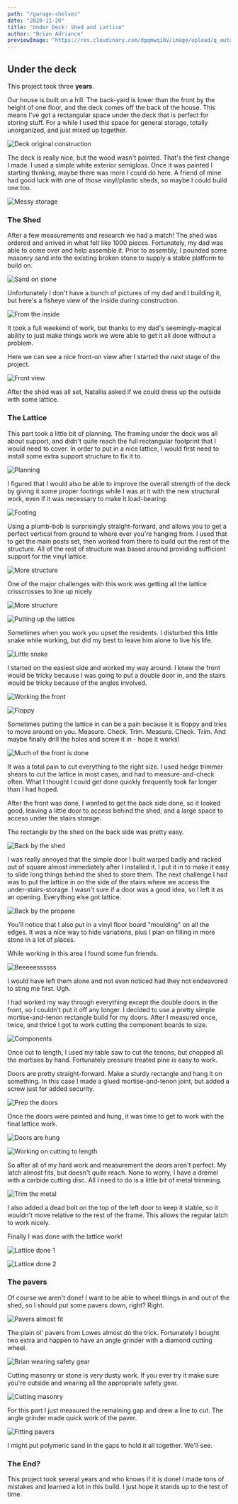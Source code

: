 ```yaml
---
path: "/garage-shelves"
date: "2020-11-20"
title: "Under Deck: Shed and Lattice"
author: "Brian Adriance"
previewImage: "https://res.cloudinary.com/dgqmwqi0v/image/upload/q_auto,f_auto,w_800/blog-posts/garage-shelves/9FD4D24C-641D-4044-861D-0C16E74D8F94_cti7hr"
---
```


## Under the deck
This project took three **years**.

Our house is built on a hill. The back-yard is lower than the front by the height of one floor, and the deck comes off the back of the house. This means I've got a rectangular space under the deck that is perfect for storing stuff. For a while I used this space for general storage, totally unorganized, and just mixed up together.

![Deck original construction](https://res.cloudinary.com/dgqmwqi0v/image/upload/q_auto,f_auto,w_800/blog-posts/under-deck/IMG_20150628_102401_202_ez3xa3)

The deck is really nice, but the wood wasn't painted. That's the first change I made. I used a simple white exterior semigloss. Once it was painted I starting thinking, maybe there was more I could do here. A friend of mine had good luck with one of those vinyl/plastic sheds, so maybe I could build one too.

![Messy storage](https://res.cloudinary.com/dgqmwqi0v/image/upload/q_auto,f_auto,w_800/blog-posts/under-deck/IMG_20180413_165107960_HDR_eopeol)

### The Shed

After a few measurements and research we had a match! The shed was ordered and arrived in what felt like 1000 pieces. Fortunately, my dad was able to come over and help assemble it. Prior to assembly, I pounded some masonry sand into the existing broken stone to supply a stable platform to build on.

![Sand on stone](https://res.cloudinary.com/dgqmwqi0v/image/upload/q_auto,f_auto,w_800/blog-posts/under-deck/IMG_20180423_134342773_tzlpzh)

Unfortunately I don't have a bunch of pictures of my dad and I building it, but here's a fisheye view of the inside during construction.

![From the inside](https://res.cloudinary.com/dgqmwqi0v/image/upload/q_auto,f_auto,w_800/blog-posts/under-deck/IMG_20180506_130128083_eclblz)

It took a full weekend of work, but thanks to my dad's seemingly-magical ability to just make things work we were able to get it all done without a problem. 

Here we can see a nice front-on view after I started the _next_ stage of the project.

![Front view](https://res.cloudinary.com/dgqmwqi0v/image/upload/q_auto,f_auto,w_800/blog-posts/under-deck/IMG_0074_dsetm4)

After the shed was all set, Natallia asked if we could dress up the outside with some lattice. 

### The Lattice

This part took a little bit of planning. The framing under the deck was all about support, and didn't quite reach the full rectangular footprint that I would need to cover. In order to put in a nice lattice, I would first need to install some extra support structure to fix it to.

![Planning](https://res.cloudinary.com/dgqmwqi0v/image/upload/q_auto,f_auto,w_800/blog-posts/under-deck/IMG_20180506_140600720_tmnhzh)

I figured that I would also be able to improve the overall strength of the deck by giving it some proper footings while I was at it with the new structural work, even if it was necessary to make it load-bearing.

![Footing](https://res.cloudinary.com/dgqmwqi0v/image/upload/q_auto,f_auto,w_800/blog-posts/under-deck/IMG_0066_hwyqah)

Using a plumb-bob is surprisingly straight-forward, and allows you to get a perfect vertical from ground to where ever you're hanging from. I used that to get the main posts set, then worked from there to build out the rest of the structure. All of the rest of structure was based around providing sufficient support for the vinyl lattice.

![More structure](https://res.cloudinary.com/dgqmwqi0v/image/upload/q_auto,f_auto,w_800/blog-posts/under-deck/IMG_0114_dqxxl7)

One of the major challenges with this work was getting all the lattice crisscrosses to line up nicely

![More structure](https://res.cloudinary.com/dgqmwqi0v/image/upload/q_auto,f_auto,w_800/blog-posts/under-deck/IMG_3916_oxdpjd)

![Putting up the lattice](https://res.cloudinary.com/dgqmwqi0v/image/upload/q_auto,f_auto,w_800/blog-posts/under-deck/IMG_3947_es40le)

Sometimes when you work you upset the residents. I disturbed this little snake while working, but did my best to leave him alone to live his life.

![Little snake](https://res.cloudinary.com/dgqmwqi0v/image/upload/q_auto,f_auto,w_800/blog-posts/under-deck/EF1BFEDF-F1D6-4CDF-89A7-B779273C9EF0_gmvpm7)

I started on the easiest side and worked my way around. I knew the front would be tricky because I was going to put a double door in, and the stairs would be tricky because of the angles involved. 

![Working the front](https://res.cloudinary.com/dgqmwqi0v/image/upload/q_auto,f_auto,w_800/blog-posts/under-deck/IMG_4218_vxmvab)

![Floppy](https://res.cloudinary.com/dgqmwqi0v/image/upload/q_auto,f_auto,w_800/blog-posts/under-deck/IMG_4542_ibgy0q)

Sometimes putting the lattice in can be a pain because it is floppy and tries to move around on you. Measure. Check. Trim. Measure. Check. Trim. And maybe finally drill the holes and screw it in - hope it works!

![Much of the front is done](https://res.cloudinary.com/dgqmwqi0v/image/upload/q_auto,f_auto,w_800/blog-posts/under-deck/IMG_4555_rr88np)

It was a total pain to cut everything to the right size. I used hedge trimmer shears to cut the lattice in most cases, and had to measure-and-check often. What I thought I could get done quickly frequently took far longer than I had hoped. 

After the front was done, I wanted to get the back side done, so it looked good, leaving a little door to access behind the shed, and a large space to access under the stairs storage.

The rectangle by the shed on the back side was pretty easy.

![Back by the shed](https://res.cloudinary.com/dgqmwqi0v/image/upload/q_auto,f_auto,w_800/blog-posts/under-deck/IMG_5414_lrrn5w)

I was really annoyed that the simple door I built warped badly and racked out of square almost immediately after I installed it. I put it in to make it easy to slide long things behind the shed to store them. The next challenge I had was to put the lattice in on the side of the stairs where we access the under-stairs-storage. I wasn't sure if a door was a good idea, so I left it as an opening. Everything else got lattice.

![Back by the propane](https://res.cloudinary.com/dgqmwqi0v/image/upload/q_auto,f_auto,w_800/blog-posts/under-deck/2ACB6E34-495D-4AA7-A69C-DB3CF9B510E2_hrmcfi)

You'll notice that I also put in a vinyl floor board "moulding" on all the edges. It was a nice way to hide variations, plus I plan on filling in more stone in a lot of places.

While working in this area I found some fun friends.

![Beeeeessssss](https://res.cloudinary.com/dgqmwqi0v/image/upload/q_auto,f_auto,w_800/blog-posts/under-deck/BAA447CB-6D28-402D-84A0-7B254AB4DDAF_gm6hm9)

I would have left them alone and not even noticed had they not endeavored to sting me first. Ugh.

I had worked my way through everything except the double doors in the front, so I couldn't put it off any longer. I decided to use a pretty simple mortise-and-tenon rectangle build for my doors. After I measured once, twice, and thrice I got to work cutting the component boards to size.

![Components](https://res.cloudinary.com/dgqmwqi0v/image/upload/q_auto,f_auto,w_800/blog-posts/under-deck/1833AFBD-E98D-4698-94E2-B4A6136C6598_zz7l2q)

Once cut to length, I used my table saw to cut the tenons, but chopped all the mortises by hand. Fortunately pressure treated pine is easy to work.

Doors are pretty straight-forward. Make a sturdy rectangle and hang it on something. In this case I made a glued mortise-and-tenon joint, but added a screw just for added security.

![Prep the doors](https://res.cloudinary.com/dgqmwqi0v/image/upload/q_auto,f_auto,w_800/blog-posts/under-deck/E3A52350-1748-445E-B1E1-B36576956DAA_ttpwqn)

Once the doors were painted and hung, it was time to get to work with the final lattice work.

![Doors are hung](https://res.cloudinary.com/dgqmwqi0v/image/upload/q_auto,f_auto,w_800/blog-posts/under-deck/8923E725-0FB0-4C62-89E3-273945A17C93_rgtmrb)

![Working on cutting to length](https://res.cloudinary.com/dgqmwqi0v/image/upload/q_auto,f_auto,w_800/blog-posts/under-deck/C644E948-FD24-4165-9B37-F272BD57612D_rywftw)

So after all of my hard work and measurement the doors aren't perfect. My latch almost fits, but doesn't _quite_ reach. None to worry, I have a dremel with a carbide cutting disc. All I need to do is a little bit of metal trimming.

![Trim the metal](https://res.cloudinary.com/dgqmwqi0v/image/upload/q_auto,f_auto,w_800/blog-posts/under-deck/26F2B42D-390C-4E84-854E-BC752A5AB2D7_apmj6o)

I also added a dead bolt on the top of the left door to keep it stable, so it wouldn't move relative to the rest of the frame. This allows the regular latch to work nicely.

Finally I was done with the lattice work!

![Lattice done 1](https://res.cloudinary.com/dgqmwqi0v/image/upload/q_auto,f_auto,w_800/blog-posts/under-deck/BBEC4A8A-880E-4240-A29C-767BEB79AEBC_xg2qml)

![Lattice done 2](https://res.cloudinary.com/dgqmwqi0v/image/upload/q_auto,f_auto,w_800/blog-posts/under-deck/83BD467E-F782-403E-AD67-CCDD3E6D5812_sahqwq)

### The pavers

Of course we aren't done! I want to be able to wheel things in and out of the shed, so I should put some pavers down, right? Right.

![Pavers almost fit](https://res.cloudinary.com/dgqmwqi0v/image/upload/q_auto,f_auto,w_800/blog-posts/under-deck/3F67EC0A-8B66-4F62-91AB-944A9B29E2F7_ituwsd)

The plain ol' pavers from Lowes almost do the trick. Fortunately I bought two extra and happen to have an angle grinder with a diamond cutting wheel.

![Brian wearing safety gear](https://res.cloudinary.com/dgqmwqi0v/image/upload/q_auto,f_auto,w_800/blog-posts/under-deck/AAA7B6CD-3938-4473-B3F3-89C719BD7309_xrmymx)

Cutting masonry or stone is very dusty work. If you ever try it make sure you're outside and wearing all the appropriate safety gear.

![Cutting masonry](https://res.cloudinary.com/dgqmwqi0v/image/upload/q_auto,f_auto,w_800/blog-posts/under-deck/CD722C0D-2954-4E4D-B417-6F0AAA077041_bvyueg)

For this part I just measured the remaining gap and drew a line to cut. The angle grinder made quick work of the paver.

![Fitting pavers](https://res.cloudinary.com/dgqmwqi0v/image/upload/q_auto,f_auto,w_800/blog-posts/under-deck/5BE8C69C-A062-4ABE-8B67-1F07D62E81B0_qncczc)

I might put polymeric sand in the gaps to hold it all together. We'll see.

### The End?

This project took several years and who knows if it is done! I made tons of mistakes and learned a lot in this build. I just hope it stands up to the test of time.